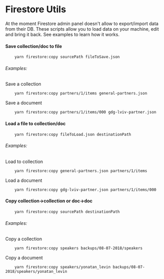 
# Firestore Utils
At the moment Firestore admin panel doesn't allow to export/import data from their DB.
These scripts allow you to load data on your machine, edit and bring it back. 
See examples to learn how it works.

#### Save collection/doc to file
```console
    yarn firestore:copy sourcePath fileToSave.json
```
###### Examples:
Save a collection
```console
    yarn firestore:copy partners/1/items general-partners.json
```
Save a document
```console
    yarn firestore:copy partners/1/items/000 gdg-lviv-partner.json
```

#### Load a file to collection/doc 
```console
    yarn firestore:copy fileToLoad.json destinationPath
```
###### Examples:
Load to collection
```console
    yarn firestore:copy general-partners.json partners/1/items
```
Load a document
```console
    yarn firestore:copy gdg-lviv-partner.json partners/1/items/000
```

#### Copy collection->collection or doc->doc
```console
    yarn firestore:copy sourcePath destinationPath
```
###### Examples:
Copy a collection
```console
    yarn firestore:copy speakers backups/08-07-2018/speakers
```
Copy a document
```console
    yarn firestore:copy speakers/yonatan_levin backups/08-07-2018/speakers/yonatan_levin
```
